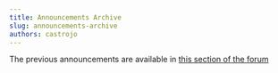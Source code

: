 ```yaml
---
title: Announcements Archive
slug: announcements-archive
authors: castrojo
---
```


The previous announcements are available in [this section of the forum](https://universal-blue.discourse.group/tags/c/bluefin/6/bluefin-news)
